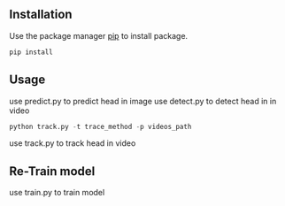 ## Installation

Use the package manager [pip](https://pip.pypa.io/en/stable/) to install package.

```bash
pip install 
```
## Usage

use predict.py to predict head in image
use detect.py to detect head in in video
```python
python track.py -t trace_method -p videos_path
```
use track.py to track head in video
## Re-Train model
use train.py to train model